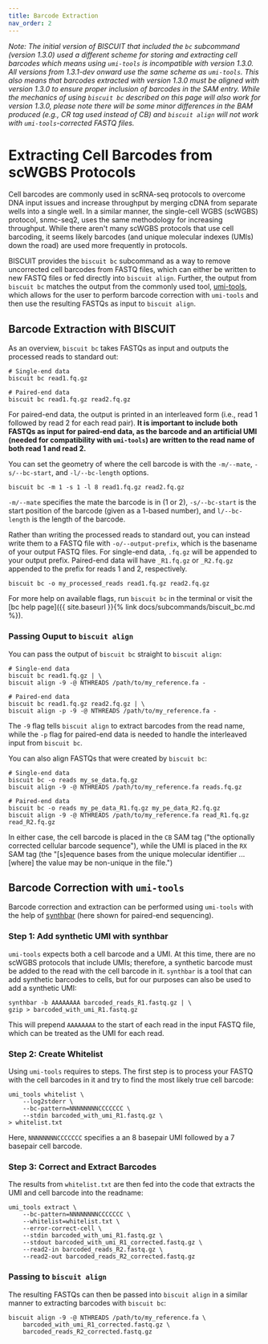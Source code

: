 ```yaml
---
title: Barcode Extraction
nav_order: 2
---
```


*Note: The initial version of BISCUIT that included the `bc` subcommand (version 1.3.0) used a different scheme for
storing and extracting cell barcodes which means using `umi-tools` is incompatible with version 1.3.0. All versions from
1.3.1-dev onward use the same scheme as `umi-tools`. This also means that barcodes extracted with version 1.3.0 must
be aligned with version 1.3.0 to ensure proper inclusion of barcodes in the SAM entry. While the mechanics of using
`biscuit bc` described on this page will also work for version 1.3.0, please note there will be some minor differences
in the BAM produced (e.g., CR tag used instead of CB) and `biscuit align` will not work with `umi-tools`-corrected FASTQ
files.*

# Extracting Cell Barcodes from scWGBS Protocols

Cell barcodes are commonly used in scRNA-seq protocols to overcome DNA input issues and increase throughput by merging
cDNA from separate wells into a single well.  In a similar manner, the single-cell WGBS (scWGBS) protocol, snmc-seq2,
uses the same methodology for increasing throughput. While there aren't many scWGBS protocols that use cell barcoding,
it seems likely barcodes (and unique molecular indexes (UMIs) down the road) are used more frequently in protocols.

BISCUIT provides the `biscuit bc` subcommand as a way to remove uncorrected cell barcodes from FASTQ files, which can
either be written to new FASTQ files or fed directly into `biscuit align`. Further, the output from `biscuit bc` matches
the output from the commonly used tool, [umi-tools](https://github.com/CGATOxford/UMI-tools), which allows for the user
to perform barcode correction with `umi-tools` and then use the resulting FASTQs as input to `biscuit align`.

## Barcode Extraction with BISCUIT

As an overview, `biscuit bc` takes FASTQs as input and outputs the processed reads to standard out:
```
# Single-end data
biscuit bc read1.fq.gz

# Paired-end data
biscuit bc read1.fq.gz read2.fq.gz
```
For paired-end data, the output is printed in an interleaved form (i.e., read 1 followed by read 2 for each read pair).
**It is important to include both FASTQs as input for paired-end data, as the barcode and an artificial UMI (needed for
compatibility with `umi-tools`) are written to the read name of both read 1 and read 2.**

You can set the geometry of where the cell barcode is with the `-m/--mate`, `-s/--bc-start`, and `-l/--bc-length`
options.
```
biscuit bc -m 1 -s 1 -l 8 read1.fq.gz read2.fq.gz
```
`-m/--mate` specifies the mate the barcode is in (1 or 2), `-s/--bc-start` is the start position of the barcode (given
as a 1-based number), and `l/--bc-length` is the length of the barcode.

Rather than writing the processed reads to standard out, you can instead write them to a FASTQ file with
`-o/--output-prefix`, which is the basename of your output FASTQ files. For single-end data, `.fq.gz` will be appended
to your output prefix. Paired-end data will have `_R1.fq.gz` or `_R2.fq.gz` appended to the prefix for reads 1 and 2,
respectively.
```
biscuit bc -o my_processed_reads read1.fq.gz read2.fq.gz
```

For more help on available flags, run `biscuit bc` in the terminal or visit the
[bc help page]({{ site.baseurl }}{% link docs/subcommands/biscuit_bc.md %}).

### Passing Ouput to `biscuit align`

You can pass the output of `biscuit bc` straight to `biscuit align`:
```
# Single-end data
biscuit bc read1.fq.gz | \
biscuit align -9 -@ NTHREADS /path/to/my_reference.fa -

# Paired-end data
biscuit bc read1.fq.gz read2.fq.gz | \
biscuit align -p -9 -@ NTHREADS /path/to/my_reference.fa -
```
The `-9` flag tells `biscuit align` to extract barcodes from the read name, while the `-p` flag for paired-end data is
needed to handle the interleaved input from `biscuit bc`.

You can also align FASTQs that were created by `biscuit bc`:
```
# Single-end data
biscuit bc -o reads my_se_data.fq.gz
biscuit align -9 -@ NTHREADS /path/to/my_reference.fa reads.fq.gz

# Paired-end data
biscuit bc -o reads my_pe_data_R1.fq.gz my_pe_data_R2.fq.gz
biscuit align -9 -@ NTHREADS /path/to/my_reference.fa read_R1.fq.gz read_R2.fq.gz
```

In either case, the cell barcode is placed in the `CB` SAM tag ("the optionally corrected cellular barcode sequence"),
while the UMI is placed in the `RX` SAM tag (the "[s]equence bases from the unique molecular identifier ... [where] the
value may be non-unique in the file.")

## Barcode Correction with `umi-tools`

Barcode correction and extraction can be performed using `umi-tools` with the help of
[synthbar](https://github.com/jamorrison/synthbar) (here shown for paired-end sequencing).

### Step 1: Add synthetic UMI with synthbar

`umi-tools` expects both a cell barcode and a UMI. At this time, there are no scWGBS protocols that include UMIs;
therefore, a synthetic barcode must be added to the read with the cell barcode in it. `synthbar` is a tool that can add
synthetic barcodes to cells, but for our purposes can also be used to add a synthetic UMI:
```
synthbar -b AAAAAAAA barcoded_reads_R1.fastq.gz | \
gzip > barcoded_with_umi_R1.fastq.gz
```
This will prepend `AAAAAAAA` to the start of each read in the input FASTQ file, which can be treated as the UMI for each
read.

### Step 2: Create Whitelist

Using `umi-tools` requires to steps. The first step is to process your FASTQ with the cell barcodes in it and try to
find the most likely true cell barcode:
```
umi_tools whitelist \
    --log2stderr \
    --bc-pattern=NNNNNNNNCCCCCCC \
    --stdin barcoded_with_umi_R1.fastq.gz \
> whitelist.txt
```
Here, `NNNNNNNNCCCCCCC` specifies a an 8 basepair UMI followed by a 7 basepair cell barcode.

### Step 3: Correct and Extract Barcodes

The results from `whitelist.txt` are then fed into the code that extracts the UMI and cell barcode into the readname:
```
umi_tools extract \
    --bc-pattern=NNNNNNNNCCCCCCC \
    --whitelist=whitelist.txt \
    --error-correct-cell \
    --stdin barcoded_with_umi_R1.fastq.gz \
    --stdout barcoded_with_umi_R1_corrected.fastq.gz \
    --read2-in barcoded_reads_R2.fastq.gz \
    --read2-out barcoded_reads_R2_corrected.fastq.gz
```

### Passing to `biscuit align`

The resulting FASTQs can then be passed into `biscuit align` in a similar manner to extracting barcodes with
`biscuit bc`:
```
biscuit align -9 -@ NTHREADS /path/to/my_reference.fa \
    barcoded_with_umi_R1_corrected.fastq.gz \
    barcoded_reads_R2_corrected.fastq.gz
```
